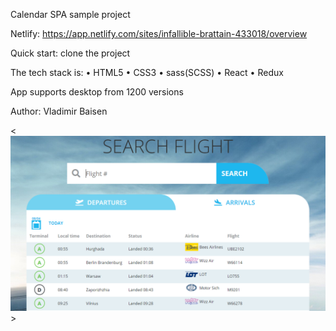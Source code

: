 Calendar SPA sample project

Netlify: https://app.netlify.com/sites/infallible-brattain-433018/overview

Quick start: clone the project

The tech stack is:
• HTML5
• CSS3
• sass(SCSS)
• React
• Redux

App supports desktop from 1200 versions

Author: Vladimir Baisen

<![Sample](sample.png)>
